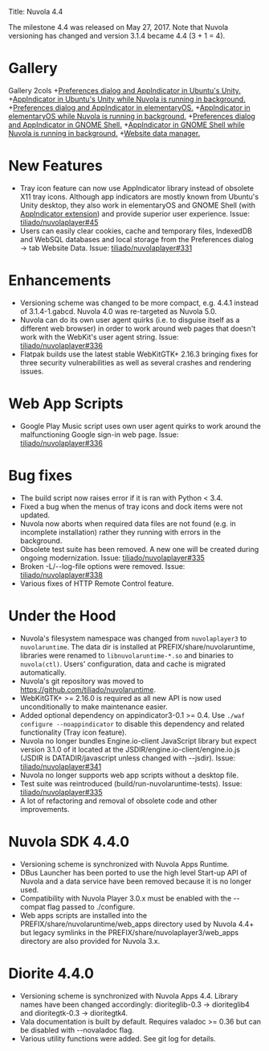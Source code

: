 Title: Nuvola 4.4

The milestone 4.4 was released on May 27, 2017. Note that Nuvola versioning has changed and version 3.1.4 became
4.4 (3 + 1 = 4).

# Gallery

 Gallery 2cols
+[Preferences dialog and AppIndicator in Ubuntu's Unity.](images/3.1/appindicator/appindicator_unity_thumbs_up.png|320)
+[AppIndicator in Ubuntu's Unity while Nuvola is running in background.](images/3.1/appindicator/appindicator_unity_activate_window.png|320)
+[Preferences dialog and AppIndicator in elementaryOS.](images/3.1/appindicator/appindicator_pantheon_thumbs_up.png|320)
+[AppIndicator in elementaryOS while Nuvola is running in background.](images/3.1/appindicator/appindicator_pantheon_activate_window.png|320)
+[Preferences dialog and AppIndicator in GNOME Shell.](images/3.1/appindicator/appindicator_gnome_thumbs_up.png|320)
+[AppIndicator in GNOME Shell while Nuvola is running in background.](images/3.1/appindicator/appindicator_gnome_activate_window.png|320)
+[Website data manager.](images/3.1/features/website_data_manager.png|320)

# New Features

  * Tray icon feature can now use AppIndicator library instead of obsolete X11 tray icons. Although app indicators
    are mostly known from Ubuntu's Unity desktop, they also work in elementaryOS and GNOME Shell (with
    [AppIndicator extension](https://extensions.gnome.org/extension/615/appindicator-support)) and provide
    superior user experience. Issue: [tiliado/nuvolaplayer#45](https://github.com/tiliado/nuvolaplayer/issues/45)
  * Users can easily clear cookies, cache and temporary files, IndexedDB and WebSQL databases and local storage
    from the Preferences dialog → tab Website Data. Issue: [tiliado/nuvolaplayer#331](https://github.com/tiliado/nuvolaplayer/issues/331)

# Enhancements

  * Versioning scheme was changed to be more compact, e.g. 4.4.1 instead of 3.1.4-1.gabcd. Nuvola 4.0 was re-targeted
    as Nuvola 5.0.
  * Nuvola can do its own user agent quirks (i.e. to disguise itself as a different web browser) in order to work
    around web pages that doesn't work with the WebKit's user agent string. Issue: [tiliado/nuvolaplayer#336](https://github.com/tiliado/nuvolaplayer/issues/336)
  * Flatpak builds use the latest stable WebKitGTK+ 2.16.3 bringing fixes for three security vulnerabilities as well as
    several crashes and rendering issues.

# Web App Scripts

  * Google Play Music script uses own user agent quirks to work around the malfunctioning Google sign-in web page.
    Issue: [tiliado/nuvolaplayer#336](https://github.com/tiliado/nuvolaplayer/issues/336)

# Bug fixes

  * The build script now raises error if it is ran with Python < 3.4.
  * Fixed a bug when the menus of tray icons and dock items were not updated.
  * Nuvola now aborts when required data files are not found (e.g. in incomplete installation) rather they running
    with errors in the background.
  * Obsolete test suite has been removed. A new one will be created during ongoing modernization.
    Issue: [tiliado/nuvolaplayer#335](https://github.com/tiliado/nuvolaplayer/issues/335)
  * Broken -L/--log-file options were removed. Issue: [tiliado/nuvolaplayer#338](https://github.com/tiliado/nuvolaplayer/issues/338)
  * Various fixes of HTTP Remote Control feature.

# Under the Hood

  * Nuvola's filesystem namespace was changed from `nuvolaplayer3` to `nuvolaruntime`. The data dir is installed at
    PREFIX/share/nuvolaruntime, libraries were renamed to `libnuvolaruntime-*.so` and binaries to `nuvola(ctl)`.
    Users' configuration, data and cache is migrated automatically.
  * Nuvola's git repository was moved to https://github.com/tiliado/nuvolaruntime.
  * WebKitGTK+ >= 2.16.0 is required as all new API is now used unconditionally to make maintenance easier.
  * Added optional dependency on appindicator3-0.1 >= 0.4. Use `./waf configure --noappindicator` to disable
    this dependency and related functionality (Tray icon feature).
  * Nuvola no longer bundles Engine.io-client JavaScript library but expect version 3.1.0 of it located at the
    JSDIR/engine.io-client/engine.io.js (JSDIR is DATADIR/javascript unless changed with --jsdir).
    Issue: [tiliado/nuvolaplayer#341](https://github.com/tiliado/nuvolaplayer/issues/341)
  * Nuvola no longer supports web app scripts without a desktop file.
  * Test suite was reintroduced (build/run-nuvolaruntime-tests). Issue: [tiliado/nuvolaplayer#335](https://github.com/tiliado/nuvolaplayer/issues/335)
  * A lot of refactoring and removal of obsolete code and other improvements.

# Nuvola SDK 4.4.0

  * Versioning scheme is synchronized with Nuvola Apps Runtime.
  * DBus Launcher has been ported to use the high level Start-up API of Nuvola and a data service have been removed
    because it is no longer used.
  * Compatibility with Nuvola Player 3.0.x must be enabled with the --compat flag passed to ./configure.
  * Web apps scripts are installed into the PREFIX/share/nuvolaruntime/web_apps directory used by Nuvola 4.4+
    but legacy symlinks in the PREFIX/share/nuvolaplayer3/web_apps directory are also provided for Nuvola 3.x.

# Diorite 4.4.0

  * Versioning scheme is synchronized with Nuvola Apps 4.4. Library names have been changed accordingly:
    dioriteglib-0.3 → dioriteglib4 and dioritegtk-0.3 → dioritegtk4.
  * Vala documentation is built by default. Requires valadoc >= 0.36 but can be disabled with --novaladoc
    flag.
  * Various utility functions were added. See git log for details.
